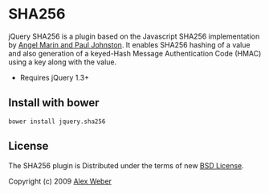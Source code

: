 # SHA256

jQuery SHA256 is a plugin based on the Javascript SHA256 implementation by [Angel Marin and Paul Johnston](http://anmar.eu.org/projects/jssha2/). It enables SHA256 hashing of a value and also generation of a keyed-Hash Message Authentication Code (HMAC) using a key along with the value.

* Requires jQuery 1.3+

## Install with bower
`bower install jquery.sha256`

## License

The SHA256 plugin is Distributed under the terms of new [BSD License](http://www.opensource.org/licenses/bsd-license.php).

Copyright (c) 2009 [Alex Weber](http://alexweber.com.br)
